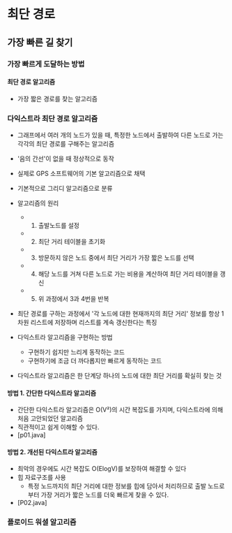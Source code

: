 # 최단 경로
## 가장 빠른 길 찾기
### 가장 빠르게 도달하는 방법
#### 최단 경로 알고리즘
- 가장 짧은 경로를 찾는 알고리즘

### 다익스트라 최단 경로 알고리즘
- 그래프에서 여러 개의 노드가 있을 때, 특정한 노드에서 출발하여 다른 노드로 가는 각각의 최단 경로를 구해주는 알고리즘
- '음의 간선'이 없을 때 정상적으로 동작
- 실제로 GPS 소프트웨어의 기본 알고리즘으로 채택
- 기본적으로 그리디 알고리즘으로 분류
- 알고리즘의 원리
  - 1.  출발노드를 설정
  - 2.  최단 거리 테이블을 초기화
  - 3.  방문하지 않은 노드 중에서 최단 거리가 가장 짧은 노드를 선택
  - 4.  해당 노드를 거쳐 다른 노드로 가는 비용을 계산하여 최단 거리 테이블을 갱신
  - 5.  위 과정에서 3과 4번을 반복

- 최단 경로를 구하는 과정에서 '각 노드에 대한 현재까지의 최단 거리' 정보를 항상 1차원 리스트에 저장하며 리스트를 계속 갱신한다는 특징

- 다익스트라 알고리즘을 구현하는 방법
  - 구현하기 쉽지만 느리게 동작하는 코드
  - 구현하기에 조금 더 까다롭지만 빠르게 동작하는 코드

- 다익스트라 알고리즘은 한 단계당 하나의 노드에 대한 최단 거리를 확실히 찾는 것

#### 방법 1. 간단한 다익스트라 알고리즘
- 간단한 다익스트라 알고리즘은 O(V²)의 시간 복잡도를 가지며, 다익스트라에 의해 처음 고안되었던 알고리즘
- 직관적이고 쉽게 이해할 수 있다.
- [p01.java]

#### 방법 2. 개선된 다익스트라 알고리즘
- 최악의 경우에도 시간 복잡도 O(ElogV)를 보장하여 해결할 수 있다
- 힙 자료구조를 사용
  - 특정 노드까지의 최단 거리에 대한 정보를 힙에 담아서 처리하므로 출발 노드로부터 가장 거리가 짧은 노드를 더욱 빠르게 찾을 수 있다.
- [P02.java]

### 플로이드 워셜 알고리즘
